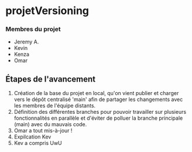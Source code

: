 # projetVersioning

### Membres du projet

- Jeremy A.
- Kevin
- Kenza
- Omar

## Étapes de l'avancement

1. Création de la base du projet en local, qu'on vient publier et charger vers le dépôt centralisé 'main' afin de partager les changements avec les membres de l'équipe distants.
2. Définition des différentes branches pour pouvoir travailler sur plusieurs fonctionnalités en parallèle et d'éviter de polluer la branche principale (main) avec du mauvais code.
3. Omar a tout mis-à-jour !
4. Expilcation Kev
5. Kev a compris UwU
